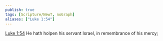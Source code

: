 ```yaml
---
publish: true
tags: [Scripture/NewT, noGraph]
aliases: ["Luke 1:54"]
---
```

[Luke 1:54](https://churchofjesuschrist.org/study/scriptures/nt/luke/1?lang=eng&id=p54#p54) He hath holpen his servant Israel, in remembrance of his mercy;
